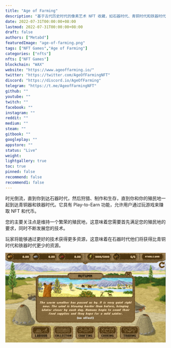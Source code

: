 ```yaml
---
title: "Age of Farming"
description: "基于古代历史时代的像素艺术 NFT 收藏，如石器时代、青铜时代和铁器时代。"
date: 2022-07-31T00:00:00+08:00
lastmod: 2022-07-31T00:00:00+08:00
draft: false
authors: ["Metabd"]
featuredImage: "age-of-farming.png"
tags: ["NFT Games","Age of Farming"]
categories: ["nfts"]
nfts: ["NFT Games"]
blockchain: "WAX"
website: "https://www.ageoffarming.io/"
twitter: "https://twitter.com/AgeOfFarmingNFT"
discord: "https://discord.io/AgeOfFarming"
telegram: "https://t.me/AgeofFarmingNFT"
github: ""
youtube: ""
twitch: ""
facebook: ""
instagram: ""
reddit: ""
medium: ""
steam: ""
gitbook: ""
googleplay: ""
appstore: ""
status: "Live"
weight: 
lightgallery: true
toc: true
pinned: false
recommend: false
recommend1: false
---
```

时光倒流，直到你到达石器时代，然后狩猎、制作和生存，直到你和你的殖民地一起到达青铜器和铁器时代。它具有 Play-to-Earn 功能，允许用户通过玩游戏来赚取 NFT 和代币。

您的主要关注点是维持一个繁荣的殖民地，这意味着您需要首先满足您的殖民地的要求，同时不断发展您的技术。

玩家将能够通过更好的技术获得更多资源，这意味着在石器时代他们将获得比青铜时代和铁器时代更少的资源。

![Age of Farming](age-of-farming-edvMU6FP3L9c.jpg)



